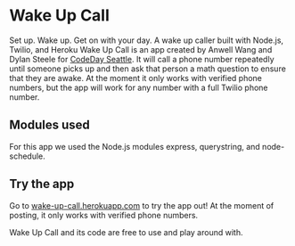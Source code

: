 Wake Up Call
============

Set up. Wake up. Get on with your day. A wake up caller built with Node.js, Twilio, and Heroku
Wake Up Call is an app created by Anwell Wang and Dylan Steele for [CodeDay Seattle](seattle.codeday.org). It will call a phone number repeatedly until someone picks up and then ask that person a math question to ensure that they are awake. At the moment it only works with verified phone numbers, but the app will work for any number with a full Twilio phone number.

Modules used
------------
For this app we used the Node.js modules express, querystring, and node-schedule.

Try the app
-----------
Go to [wake-up-call.herokuapp.com](wake-up-call.herokuapp.com) to try the app out! At the moment of posting, it only works with verified phone numbers.


Wake Up Call and its code are free to use and play around with.
